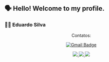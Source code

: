 <!--
**dududueedu/dududueedu** is a ✨ _special_ ✨ repository because its `README.md` (this file) appears on your GitHub profile.
-->
## 🗣️ Hello! Welcome to my profile. 
### :man_technologist: Eduardo Silva 


<div align="center">
  <span> Contatos: </span>
  
  [![Gmail Badge](https://img.shields.io/badge/-Gmail-c14438?style=flat-square&logo=Gmail&logoColor=white&link=mailtofelipedev.ti@gmail.com)](mailto:eduardooffside@alu.ufc.br)
  
  <div>
    <a href="https://www.linkedin.com/in/dududueedu/">
      <img src="https://img.shields.io/badge/-Linkedin-0e76a8?style=flat-square&logo=Linkedin&logoColor=white">
    </a>
    <a href="https://www.instagram.com/du.dudu.e.edu.__/">
      <img src="https://img.shields.io/badge/Instagram-%23E4405F.svg?&style=flat-square&logo=instagram&logoColor=white">
    </a>
    <a href="https://www.facebook.com/profile.php?id=100005503066960">
      <img src="https://img.shields.io/badge/Facebook-%231877F2.svg?&style=flat-square&logo=facebook&logoColor=white">  
    </a>
  </div>
</div>
